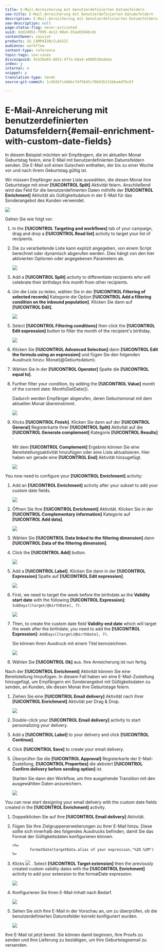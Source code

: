 ```yaml
---
title: E-Mail-Anreicherung mit benutzerdefinierten Datumsfeldern
seo-title: E-Mail-Anreicherung mit benutzerdefinierten Datumsfeldern
description: E-Mail-Anreicherung mit benutzerdefinierten Datumsfeldern
seo-description: null
page-status-flag: never-activated
uuid: 6dd240b1-f995-4e12-90a5-55aeb584bcdc
contentOwner: sauviat
products: SG_CAMPAIGN/CLASSIC
audience: workflow
content-type: reference
topic-tags: use-cases
discoiquuid: 9cb3be65-6652-47fa-b8a4-e088530aab4a
index: y
internal: n
snippet: y
translation-type: tm+mt
source-git-commit: 1c4b5b7c44bbc74f56d3c70b93b131bba4d78c6f

---
```



# E-Mail-Anreicherung mit benutzerdefinierten Datumsfeldern{#email-enrichment-with-custom-date-fields}

In diesem Beispiel möchten wir Empfängern, die im aktuellen Monat Geburtstag feiern, eine E-Mail mit benutzerdefinierten Datumsfeldern senden. Die E-Mail soll einen Gutschein enthalten, der bis zu einer Woche vor und nach ihrem Geburtstag gültig ist.

Wir müssen Empfänger aus einer Liste auswählen, die diesen Monat ihre Geburtstage mit einer **[!UICONTROL Split]** Aktivität feiern. Anschließend wird das Feld für die benutzerdefinierten Daten mithilfe der **[!UICONTROL Enrichment]** Aktivität als Gültigkeitsdatum in der E-Mail für das Sonderangebot des Kunden verwendet.

![](assets/uc_enrichment.png)

Gehen Sie wie folgt vor:

1. In the **[!UICONTROL Targeting and workflows]** tab of your campaign, drag and drop a **[!UICONTROL Read list]** activity to target your list of recipients.
1. Die zu verarbeitende Liste kann explizit angegeben, von einem Script berechnet oder dynamisch abgerufen werden. Dies hängt von den hier aktivierten Optionen oder angegebenen Parametern ab.

   ![](assets/uc_enrichment_1.png)

1. Add a **[!UICONTROL Split]** activity to differentiate recipients who will celebrate their birthdays this month from other recipients.
1. Um die Liste zu teilen, wählen Sie in der **[!UICONTROL Filtering of selected records]** Kategorie die Option **[!UICONTROL Add a filtering condition on the inbound population]**. Klicken Sie dann auf **[!UICONTROL Edit]**.

   ![](assets/uc_enrichment_2.png)

1. Select **[!UICONTROL Filtering conditions]** then click the **[!UICONTROL Edit expression]** button to filter the month of the recipient&#39;s birthday.

   ![](assets/uc_enrichment_3.png)

1. Klicken Sie **[!UICONTROL Advanced Selection]** dann **[!UICONTROL Edit the formula using an expression]** und fügen Sie den folgenden Ausdruck hinzu: Monat(@Geburtsdatum).
1. Wählen Sie in der **[!UICONTROL Operator]** Spalte die **[!UICONTROL equal to]**.
1. Further filter your condition, by adding the **[!UICONTROL Value]** month of the current date: Month(GetDate()).

   Dadurch werden Empfänger abgerufen, deren Geburtsmonat mit dem aktuellen Monat übereinstimmt.

   ![](assets/uc_enrichment_4.png)

1. Klicks **[!UICONTROL Finish]**. Klicken Sie dann auf der **[!UICONTROL General]** Registerkarte Ihrer **[!UICONTROL Split]** Aktivität auf die **[!UICONTROL Generate complement]** Kategorie **[!UICONTROL Results]** .

   Mit dem **[!UICONTROL Complement]** Ergebnis können Sie eine Bereitstellungsaktivität hinzufügen oder eine Liste aktualisieren. Hier haben wir gerade eine **[!UICONTROL End]** Aktivität hinzugefügt.

   ![](assets/uc_enrichment_6.png)

You now need to configure your **[!UICONTROL Enrichment]** activity:

1. Add an **[!UICONTROL Enrichment]** activity after your subset to add your custom date fields.

   ![](assets/uc_enrichment_7.png)

1. Öffnen Sie Ihre **[!UICONTROL Enrichment]** Aktivität. Klicken Sie in der **[!UICONTROL Complementary information]** Kategorie auf **[!UICONTROL Add data]**.

   ![](assets/uc_enrichment_8.png)

1. Wählen Sie **[!UICONTROL Data linked to the filtering dimension]** dann **[!UICONTROL Data of the filtering dimension]**.
1. Click the **[!UICONTROL Add]** button.

   ![](assets/uc_enrichment_9.png)

1. Add a **[!UICONTROL Label]**. Klicken Sie dann in der **[!UICONTROL Expression]** Spalte auf **[!UICONTROL Edit expression]**.

   ![](assets/uc_enrichment_10.png)

1. First, we need to target the week before the birthdate as the **Validity start date** with the following **[!UICONTROL Expression]**: `SubDays([target/@birthDate], 7)`.

   ![](assets/uc_enrichment_11.png)

1. Then, to create the custom date field **Validity end date** which will target the week after the birthdate, you need to add the **[!UICONTROL Expression]**: `AddDays([target/@birthDate], 7)`.

   Sie können Ihren Ausdruck mit einem Titel kennzeichnen.

   ![](assets/uc_enrichment_12.png)

1. Wählen Sie **[!UICONTROL Ok]** aus. Ihre Anreicherung ist nun fertig.

Nach der **[!UICONTROL Enrichment]** Aktivität können Sie eine Bereitstellung hinzufügen. In diesem Fall haben wir eine E-Mail-Zustellung hinzugefügt, um Empfängern ein Sonderangebot mit Gültigkeitsdaten zu senden, an Kunden, die diesen Monat ihre Geburtstage feiern.

1. Ziehen Sie eine **[!UICONTROL Email delivery]** Aktivität nach Ihrer **[!UICONTROL Enrichment]** Aktivität per Drag &amp; Drop.

   ![](assets/uc_enrichment_15.png)

1. Double-click your **[!UICONTROL Email delivery]** activity to start personalizing your delivery.
1. Add a **[!UICONTROL Label]** to your delivery and click **[!UICONTROL Continue]**.
1. Click **[!UICONTROL Save]** to create your email delivery.
1. Überprüfen Sie die **[!UICONTROL Approval]** Registerkarte der E-Mail-Zustellung, **[!UICONTROL Properties]** die aktiviert **[!UICONTROL Confirm delivery before sending option]** ist.

   Starten Sie dann den Workflow, um Ihre ausgehende Transition mit den ausgewählten Daten anzureichern.

   ![](assets/uc_enrichment_18.png)

You can now start designing your email delivery with the custom date fields created in the **[!UICONTROL Enrichment]** activity.

1. Doppelklicken Sie auf Ihre **[!UICONTROL Email delivery]** Aktivität.
1. Fügen Sie Ihre Zielgruppenerweiterungen zu Ihrer E-Mail hinzu. Diese sollte sich innerhalb des folgendes Ausdrucks befinden, damit Sie das Format der Gültigkeitsdaten konfigurieren können.

   ```
   <%=
           formatDate(targetData.alias of your expression,"%2D.%2M")  %>
   ```

1. Klicks ![](assets/uc_enrichment_16.png) . Select **[!UICONTROL Target extension]** then the previously created custom validity dates with the **[!UICONTROL Enrichment]** activity to add your extension to the formatDate expression.

   ![](assets/uc_enrichment_19.png)

1. Konfigurieren Sie Ihren E-Mail-Inhalt nach Bedarf.

   ![](assets/uc_enrichment_17.png)

1. Sehen Sie sich Ihre E-Mail in der Vorschau an, um zu überprüfen, ob die benutzerdefinierten Datumsfelder korrekt konfiguriert wurden.

   ![](assets/uc_enrichment_20.png)

Ihre E-Mail ist jetzt bereit. Sie können damit beginnen, Ihre Proofs zu senden und Ihre Lieferung zu bestätigen, um Ihre Geburtstagsemail zu versenden.
